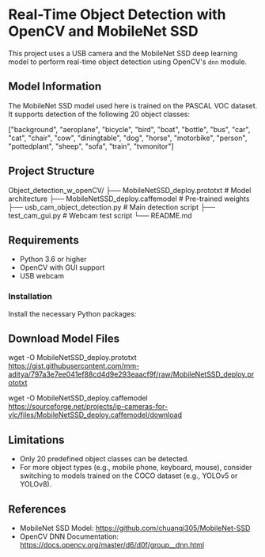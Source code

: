 # Real-Time Object Detection with OpenCV and MobileNet SSD

This project uses a USB camera and the MobileNet SSD deep learning model to perform real-time object detection using OpenCV's `dnn` module.

## Model Information

The MobileNet SSD model used here is trained on the PASCAL VOC dataset. It supports detection of the following 20 object classes:

["background", "aeroplane", "bicycle", "bird", "boat", "bottle", "bus", "car", "cat", "chair", "cow", "diningtable", "dog", "horse", "motorbike", "person", "pottedplant", "sheep", "sofa", "train", "tvmonitor"]

## Project Structure

Object_detection_w_openCV/
├── MobileNetSSD_deploy.prototxt # Model architecture
├── MobileNetSSD_deploy.caffemodel # Pre-trained weights
├── usb_cam_object_detection.py # Main detection script
├── test_cam_gui.py # Webcam test script
└── README.md

## Requirements

- Python 3.6 or higher
- OpenCV with GUI support
- USB webcam

### Installation

Install the necessary Python packages:


## Download Model Files

wget -O MobileNetSSD_deploy.prototxt https://gist.githubusercontent.com/mm-aditya/797a3e7ee041ef88cd4d9e293eaacf9f/raw/MobileNetSSD_deploy.prototxt

wget -O MobileNetSSD_deploy.caffemodel https://sourceforge.net/projects/ip-cameras-for-vlc/files/MobileNetSSD_deploy.caffemodel/download
## Limitations

- Only 20 predefined object classes can be detected.
- For more object types (e.g., mobile phone, keyboard, mouse), consider switching to models trained on the COCO dataset (e.g., YOLOv5 or YOLOv8).

## References

- MobileNet SSD Model: https://github.com/chuanqi305/MobileNet-SSD
- OpenCV DNN Documentation: https://docs.opencv.org/master/d6/d0f/group__dnn.html
